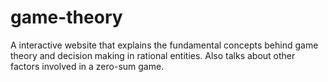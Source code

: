 # game-theory
A interactive website that explains the fundamental concepts behind game theory and decision making in rational entities. Also talks about other factors involved in a zero-sum game.

